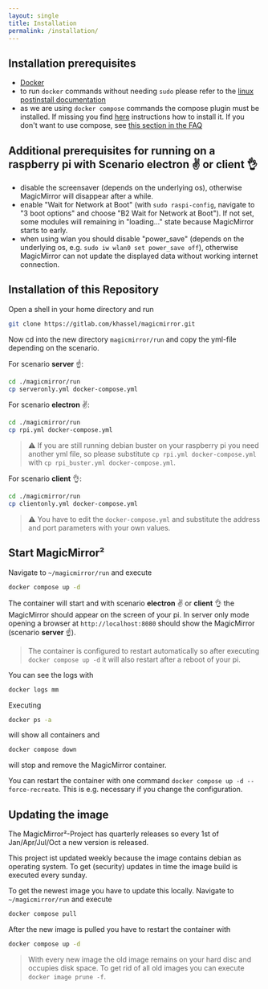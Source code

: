 ```yaml
---
layout: single
title: Installation
permalink: /installation/
---
```

## Installation prerequisites

- [Docker](https://docs.docker.com/engine/installation/)
- to run `docker` commands without needing `sudo` please refer to the [linux postinstall documentation](https://docs.docker.com/engine/install/linux-postinstall/#manage-docker-as-a-non-root-user)
- as we are using `docker compose` commands the compose plugin must be installed. If missing you find [here](https://docs.docker.com/compose/install/linux/) instructions how to install it. If you don't want to use compose, see [this section in the FAQ](/magicmirror/faq/#how-to-start-magicmirror-without-using-docker-composeyml-files)

## Additional prerequisites for running on a raspberry pi with Scenario **electron** ✌️ or **client** 👌

- disable the screensaver (depends on the underlying os), otherwise MagicMirror will disappear after a while.
- enable "Wait for Network at Boot" (with `sudo raspi-config`, navigate to "3 boot options" and choose "B2 Wait for Network at Boot"). If not set, some modules will remaining in "loading..." state because MagicMirror starts to early.
- when using wlan you should disable "power_save" (depends on the underlying os, e.g. `sudo iw wlan0 set power_save off`), otherwise MagicMirror can not update the displayed data without working internet connection.

## Installation of this Repository

Open a shell in your home directory and run
```bash
git clone https://gitlab.com/khassel/magicmirror.git
```

Now cd into the new directory `magicmirror/run` and copy the yml-file depending on the scenario.

For scenario **server** ☝️:
```bash
cd ./magicmirror/run
cp serveronly.yml docker-compose.yml
```

For scenario **electron** ✌️:
```bash
cd ./magicmirror/run
cp rpi.yml docker-compose.yml
```
> ⚠️ If you are still running debian buster on your raspberry pi you need another yml file, so please substitute `cp rpi.yml docker-compose.yml` with `cp rpi_buster.yml docker-compose.yml`.

For scenario **client** 👌:
```bash
cd ./magicmirror/run
cp clientonly.yml docker-compose.yml
```

> ⚠️ You have to edit the `docker-compose.yml` and substitute the address and port parameters with your own values.

## Start MagicMirror²

Navigate to `~/magicmirror/run` and execute

```bash
docker compose up -d
```

The container will start and with scenario **electron** ✌️ or **client** 👌 the MagicMirror should appear on the screen of your pi. In server only mode opening a browser at `http://localhost:8080` should show the MagicMirror (scenario **server** ☝️).

> The container is configured to restart automatically so after executing `docker compose up -d` it will also restart after a reboot of your pi.


You can see the logs with

```bash
docker logs mm
```

Executing
```bash
docker ps -a
```
will show all containers and 

```bash
docker compose down
```

will stop and remove the MagicMirror container.

You can restart the container with one command `docker compose up -d --force-recreate`. This is e.g. necessary if you change the configuration.

## Updating the image

The MagicMirror²-Project has quarterly releases so every 1st of Jan/Apr/Jul/Oct a new version is released.

This project ist updated weekly because the image contains debian as operating system. To get (security) updates in time the image build is executed every sunday.

To get the newest image you have to update this locally. Navigate to `~/magicmirror/run` and execute

```bash
docker compose pull
```

After the new image is pulled you have to restart the container with

```bash
docker compose up -d
```

> With every new image the old image remains on your hard disc and occupies disk space. To get rid of all old images you can execute `docker image prune -f`.
